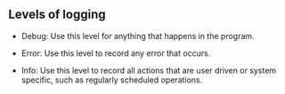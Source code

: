 ## Levels of logging

- Debug: Use this level for anything that happens in the program. 

- Error: Use this level to record any error that occurs. 

- Info: Use this level to record all actions that are user driven or system specific, such as regularly scheduled operations.